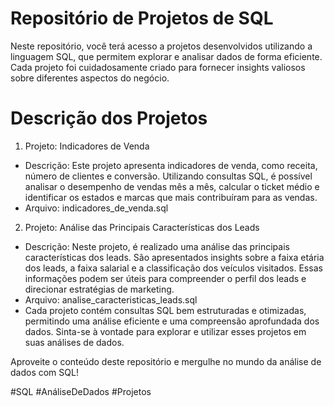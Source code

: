 # Repositório de Projetos de SQL

Neste repositório, você terá acesso a projetos desenvolvidos utilizando a linguagem SQL, que permitem explorar e analisar dados de forma eficiente. Cada projeto foi cuidadosamente criado para fornecer insights valiosos sobre diferentes aspectos do negócio.

# Descrição dos Projetos
1. Projeto: Indicadores de Venda
  - Descrição: Este projeto apresenta indicadores de venda, como receita, número de clientes e conversão. Utilizando consultas SQL, é possível analisar o desempenho de vendas mês a mês, calcular o ticket médio e identificar os estados e marcas que mais contribuíram para as vendas.
  - Arquivo: indicadores_de_venda.sql


2. Projeto: Análise das Principais Características dos Leads
  - Descrição: Neste projeto, é realizado uma análise das principais características dos leads. São apresentados insights sobre a faixa etária dos leads, a faixa salarial e a classificação dos veículos visitados. Essas informações podem ser úteis para compreender o perfil dos leads e direcionar estratégias de marketing.
  - Arquivo: analise_caracteristicas_leads.sql
  - Cada projeto contém consultas SQL bem estruturadas e otimizadas, permitindo uma análise eficiente e uma compreensão aprofundada dos dados. Sinta-se à vontade para explorar e utilizar esses projetos em suas análises de dados.

Aproveite o conteúdo deste repositório e mergulhe no mundo da análise de dados com SQL!

#SQL #AnáliseDeDados #Projetos
